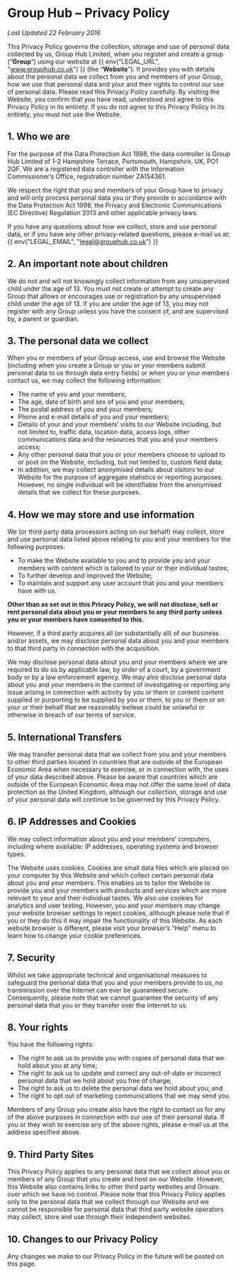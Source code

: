 # Group Hub – Privacy Policy

*Last Updated 22 February 2016*

This Privacy Policy governs the collection, storage and use of personal data collected by us, Group Hub Limited, when you register and create a group (“**Group**”) using our website at {{ env("LEGAL_URL", "www.grouphub.co.uk") }} (the “**Website**”). It provides you with details about the personal data we collect from you and members of your Group, how we use that personal data and your and their rights to control our use of personal data. Please read this Privacy Policy carefully. By visiting the Website, you confirm that you have read, understood and agree to this Privacy Policy in its entirety. If you do not agree to this Privacy Policy in its entirety, you must not use the Website.

## 1.	Who we are
For the purpose of the Data Protection Act 1998, the data controller is Group Hub Limited of 1-2 Hampshire Terrace, Portsmouth, Hampshire, UK, PO1 2QF. We are a registered data controller with the Information Commissioner’s Office, registration number ZA154361.

We respect the right that you and members of your Group have to privacy and will only process personal data you or they provide in accordance with the Data Protection Act 1998, the Privacy and Electronic Communications (EC Directive) Regulation 2013 and other applicable privacy laws.

If you have any questions about how we collect, store and use personal data, or if you have any other privacy-related questions, please e-mail us at: {{ env("LEGAL_EMAIL", "legal@grouphub.co.uk") }}

## 2.	An important note about children
We do not and will not knowingly collect information from any unsupervised child under the age of 13. You must not create or attempt to create any Group that allows or encourages use or registration by any unsupervised child under the age of 13. If you are under the age of 13, you may not register with any Group unless you have the consent of, and are supervised by, a parent or guardian.

## 3.	The personal data we collect
When you or members of your Group access, use and browse the Website (including when you create a Group or you or your members submit personal data to us through data entry fields) or when you or your members contact us, we may collect the following information:
* The name of you and your members;
* The age, date of birth and sex of you and your members;
* The postal address of you and your members;
* Phone and e-mail details of you and your members;
* Details of your and your members’ visits to our Website including, but not limited to, traffic data, location data, access logs, other communications data and the resources that you and your members access;
* Any other personal data that you or your members choose to upload to or post on the Website, including, but not limited to, custom field data;
* In addition, we may collect anonymised details about visitors to our Website for the purpose of aggregate statistics or reporting purposes. However, no single individual will be identifiable from the anonymised details that we collect for these purposes.

## 4.	How we may store and use information
We (or third party data processors acting on our behalf) may collect, store and use personal data listed above relating to you and your members for the following purposes:
* To make the Website available to you and to provide you and your members with content which is tailored to your or their individual tastes;
* To further develop and improved the Website;
* To maintain and support any user account that you and your members have with us.

**Other than as set out in this Privacy Policy, we will not disclose, sell or rent personal data about you or your members to any third party unless you or your members have consented to this.**

However, if a third party acquires all (or substantially all) of our business and/or assets, we may disclose personal data about you and your members to that third party in connection with the acquisition.

We may disclose personal data about you and your members where we are required to do so by applicable law, by order of a court, by a government body or by a law enforcement agency. We may also disclose personal data about you and your members in the context of investigating or reporting any issue arising in connection with activity by you or them or content content supplied or purporting to be supplied by you or them, to you or them or on your or their behalf that we reasonably believe could be unlawful or otherwise in breach of our terms of service.

## 5.	International Transfers
We may transfer personal data that we collect from you and your members to other third parties located in countries that are outside of the European Economic Area when necessary to exercise, or in connection with, the uses of your data described above. Please be aware that countries which are outside of the European Economic Area may not offer the same level of data protection as the United Kingdom, although our collection, storage and use of your personal data will continue to be governed by this Privacy Policy.


## 6.	IP Addresses and Cookies
We may collect information about you and your members’ computers, including where available: IP addresses, operating systems and browser types.

The Website uses cookies. Cookies are small data files which are placed on your computer by this Website and which collect certain personal data about you and your members. This enables us to tailor the Website to provide you and your members with products and services which are more relevant to your and their individual tastes. We also use cookies for analytics and user testing. However, you and your members may change your website browser settings to reject cookies, although please note that if you or they do this it may impair the functionality of this Website. As each website browser is different, please visit your browser’s “Help” menu to learn how to change your cookie preferences.  

## 7.	Security
Whilst we take appropriate technical and organisational measures to safeguard the personal data that you and your members provide to us, no transmission over the Internet can ever be guaranteed secure. Consequently, please note that we cannot guarantee the security of any personal data that you or they transfer over the Internet to us.

## 8.	Your rights
You have the following rights:
* The right to ask us to provide you with copies of personal data that we hold about you at any time;
* The right to ask us to update and correct any out-of-date or incorrect personal data that we hold about you free of charge;
* The right to ask us to delete the personal data we hold about you; and
* The right to opt out of marketing communications that we may send you.

Members of any Group you create also have the right to contact us for any of the above purposes in connection with our use of their personal data. If you or they wish to exercise any of the above rights, please e-mail us at the address specified above.

## 9.	Third Party Sites
This Privacy Policy applies to any personal data that we collect about you or members of any Group that you create and host on our Website. However, this Website also contains links to other third party websites and Groups over which we have no control. Please note that this Privacy Policy applies only to the personal data that we collect through our Website and we cannot be responsible for personal data that third party website operators may collect, store and use through their independent websites.

## 10.	Changes to our Privacy Policy
Any changes we make to our Privacy Policy in the future will be posted on this page.
